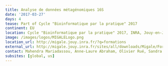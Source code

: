 ```yaml
---
title: Analyse de données métagénomiques 16S
date: '2017-03-27'
days: 4
tease: Part of Cycle "Bioinformatique par la pratique" 2017
continent: EU
location: Cycle "Bioinformatique par la pratique" 2017, INRA, Jouy-en-Josas, France
image: /images/logos/MIGALELogo.png
location_url: http://migale.jouy.inra.fr/?q=formations
external_url: http://migale.jouy.inra.fr/sites/all/downloads/Migale/Formations/2017/module20.pdf
contact: Mahendra Mariadassou, Anne-Laure Abraham, Olivier Rué, Sandra Dérozier
subsites: [global, us]
---
```

